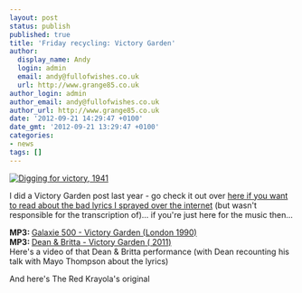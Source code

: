 ```yaml
---
layout: post
status: publish
published: true
title: 'Friday recycling: Victory Garden'
author:
  display_name: Andy
  login: admin
  email: andy@fullofwishes.co.uk
  url: http://www.grange85.co.uk
author_login: admin
author_email: andy@fullofwishes.co.uk
author_url: http://www.grange85.co.uk
date: '2012-09-21 14:29:47 +0100'
date_gmt: '2012-09-21 13:29:47 +0100'
categories:
- news
tags: []
---
```

<p><a href="http://www.flickr.com/photos/statelibraryqueensland/5278990531/" title="Digging for victory, 1941 by State Library of Queensland, Australia, on Flickr"><img class="aligncenter" src="https://farm6.staticflickr.com/5285/5278990531_ebf8ce5c39.jpg" alt="Digging for victory, 1941"></a></p>
<p>I did a Victory Garden post last year - go check it out over <a href="/2011/06/20/mp3-victory-garden-enough-or-adolf/">here if you want to read about the bad lyrics I sprayed over the internet</a> (but wasn't responsible for the transcription of)... if you're just here for the music then...<br />
<a id="more"></a><a id="more-3371"></a></p>
<p><strong>MP3: </strong><a href="https://www.box.com/s/djco89o7xqckx2jwq0h5">Galaxie 500 - Victory Garden (London 1990)</a><br />
<strong>MP3: </strong><a href="http://www.box.net/shared/z1br1p1x6sg19s7m8z35">Dean & Britta - Victory Garden ( 2011)</a><br />
Here's a video of that Dean & Britta performance (with Dean recounting his talk with Mayo Thompson about the lyrics)<br />
<p>And here's The Red Krayola's original<br />
